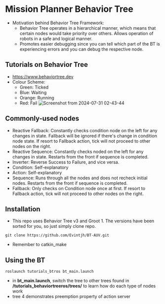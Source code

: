 # Mission Planner Behavior Tree
- Motivation behind Behavior Tree Framework:
  - Behavior Tree operates in a hierarchical manner, which means that certain nodes would take priority over others. Allows operation of robots in a safe and logical manner.
  - Promotes easier debugging since you can tell which part of the BT is experiencing errors and you can debug the respective node.

## Tutorials on Behavior Tree
- https://www.behaviortree.dev
- Colour Scheme:
  - Green: Ticked
  - Blue: Waiting
  - Orange: Running
  - Red: Fail
![Screenshot from 2024-07-31 02-43-44](https://github.com/user-attachments/assets/2b684d9f-7365-4d67-9e57-16cddde6e3ae)


## Commonly-used nodes
- Reactive Fallback: Constantly checks condition node on the left for any changes in state. Fallback will be ignored if there's change in condition node state. If resort to Fallback action, tick will not proceed to other nodes on the right.
- Reactive Sequence: Constantly checks noded on the left for any changes in state. Restarts from the front if sequence is completed.
- Inverter: Reverse Success to Failure, and vice versa.
- Condition: Self-explanatory
- Action: Self-explanatory
- Sequence: Runs through all the nodes and does not recheck initial nodes. Restarts from the front if sequence is completed. 
- Fallback: Only checks on Condition node once at first. If resort to Fallback action, tick will not proceed to other nodes on the right.
  
## Installation
- This repo uses Behavior Tree v3 and Groot 1. The versions have been sorted for you, so just simply clone repo.
```
git clone https://github.com/Evintjh/BT-AUV.git
```
- Remember to catkin_make

## Using the BT
```
roslaunch tutorials_btros bt_main.launch
```
- in __bt_main.launch__, switch the tree to other trees found in __/tutorials_behaviortreeros/trees/__ to learn how do each type of nodes work
- tree 4 demonstrates preemption property of action server
